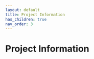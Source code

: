 ```yaml
---
layout: default
title: Project Information
has_children: true
nav_order: 3
---
```


# Project Information